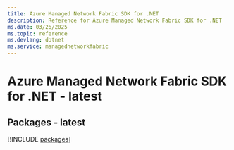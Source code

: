 ```yaml
---
title: Azure Managed Network Fabric SDK for .NET
description: Reference for Azure Managed Network Fabric SDK for .NET
ms.date: 03/26/2025
ms.topic: reference
ms.devlang: dotnet
ms.service: managednetworkfabric
---
```

# Azure Managed Network Fabric SDK for .NET - latest
## Packages - latest
[!INCLUDE [packages](managed-network-fabric-index.md)]